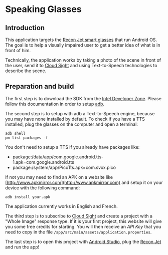 # Speaking Glasses

## Introduction
This application targets the [Recon Jet smart glasses](https://www.reconinstruments.com/products/jet/) that run Android OS.
The goal is to help a visually impaired user to get a better idea of what is in front of him.

Technically, the application works by taking a photo of the scene in front of the user, send it to [Cloud Sight](https://cloudsight.ai/)
and using Text-to-Speech technologies to describe the scene.

## Preparation and build
The first step is to download the SDK from the [Intel Developer Zone](https://software.intel.com/en-us/recon).
Please follow this documentation in order to setup [adb](https://developer.android.com/studio/command-line/adb.html).

The second step is to setup with adb a Text-to-Speech engine, because you may have none installed by default.
To check if you have a TTS installed, plug the glasses on the computer and open a terminal:

    adb shell
    pm list packages -f

You don't need to setup a TTS if you already have packages like:
* package:/data/app/com.google.android.tts-1.apk=com.google.android.tts
* package:/system/app/PicoTts.apk=com.svox.pico

If not you may need to find an APK on a website like [http://www.apkmirror.com](http://www.apkmirror.com) and setup it on your device with the following command:

    adb install your.apk

The application currently works in English and French.

The third step is to subscribe to [Cloud Sight](https://cloudsight.ai/) and create a project with a "Whole Image" response type.
If it is your first project, this website will give you some free credits for starting.
You will then receive an *API Key* that you need to copy in the file `/app/src/main/assets/application.properties`.

The last step is to open this project with [Android Studio](https://developer.android.com/studio/index.html), plug the 
[Recon Jet ](https://www.reconinstruments.com/products/jet/) and run the app!
